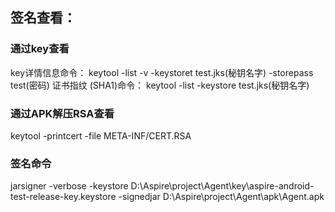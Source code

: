 ## 签名查看：

### 通过key查看
key详情信息命令：
keytool -list -v -keystoret test.jks(秘钥名字) -storepass test(密码)
证书指纹 (SHA1)命令：
keytool -list -keystore test.jks(秘钥名字)

### 通过APK解压RSA查看
keytool -printcert -file META-INF/CERT.RSA


### 签名命令
jarsigner -verbose -keystore D:\Aspire\project\Agent\key\aspire-android-test-release-key.keystore -signedjar D:\Aspire\project\Agent\apk\Agent.apk 


